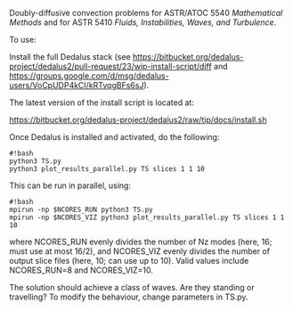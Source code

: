 Doubly-diffusive convection problems for ASTR/ATOC 5540 *Mathematical Methods* and for ASTR 5410 *Fluids, Instabilities, Waves, and Turbulence*.

To use:

Install the full Dedalus stack (see https://bitbucket.org/dedalus-project/dedalus2/pull-request/23/wip-install-script/diff and https://groups.google.com/d/msg/dedalus-users/VoCpUDP4kCI/kRTvqgBFs6sJ).  

The latest version of the install script is located at:

https://bitbucket.org/dedalus-project/dedalus2/raw/tip/docs/install.sh

Once Dedalus is installed and activated, do the following:
```
#!bash
python3 TS.py
python3 plot_results_parallel.py TS slices 1 1 10
```
This can be run in parallel, using:
```
#!bash
mpirun -np $NCORES_RUN python3 TS.py
mpirun -np $NCORES_VIZ python3 plot_results_parallel.py TS slices 1 1 10
```
where NCORES_RUN evenly divides the number of Nz modes (here, 16; must use at most 16/2), and NCORES_VIZ evenly divides the number of output slice files (here, 10; can use up to 10).  Valid values include NCORES_RUN=8 and NCORES_VIZ=10.

The solution should achieve a class of waves.  Are they standing or travelling?  To modify the behaviour, change parameters in TS.py.